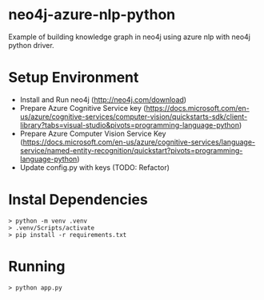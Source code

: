 # neo4j-azure-nlp-python
Example of building knowledge graph in neo4j using azure nlp with neo4j python driver.

# Setup Environment
- Install and Run neo4j (http://neo4j.com/download)
- Prepare Azure Cognitive Service key (https://docs.microsoft.com/en-us/azure/cognitive-services/computer-vision/quickstarts-sdk/client-library?tabs=visual-studio&pivots=programming-language-python)
- Prepare Azure Computer Vision Service Key (https://docs.microsoft.com/en-us/azure/cognitive-services/language-service/named-entity-recognition/quickstart?pivots=programming-language-python)
- Update config.py with keys (TODO: Refactor)


# Instal Dependencies

```
> python -m venv .venv
> .venv/Scripts/activate
> pip install -r requirements.txt
```


# Running

```
> python app.py
```